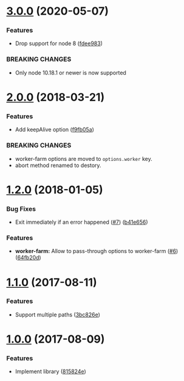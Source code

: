 # [3.0.0](https://github.com/researchgate/node-file-processor/compare/v2.0.0...v3.0.0) (2020-05-07)


### Features

* Drop support for node 8 ([fdee983](https://github.com/researchgate/node-file-processor/commit/fdee983b1299dc89dd7719db67a667233e60efc6))


### BREAKING CHANGES

* Only node 10.18.1 or newer is now supported

# [2.0.0](https://github.com/researchgate/node-file-processor/compare/v1.2.0...v2.0.0) (2018-03-21)


### Features

* Add keepAlive option ([f9fb05a](https://github.com/researchgate/node-file-processor/commit/f9fb05af299a411f517a848279820c5c8140315b))


### BREAKING CHANGES

* worker-farm options are moved to `options.worker` key.
* abort method renamed to destory.



# [1.2.0](https://github.com/researchgate/node-file-processor/compare/v1.1.0...v1.2.0) (2018-01-05)


### Bug Fixes

* Exit immediately if an error happened ([#7](https://github.com/researchgate/node-file-processor/issues/7)) ([b41e656](https://github.com/researchgate/node-file-processor/commit/b41e65616e3ed7d328d8fc9061f45ea792fc5a3e))


### Features

* **worker-farm:** Allow to pass-through options to worker-farm ([#6](https://github.com/researchgate/node-file-processor/issues/6)) ([64fb20d](https://github.com/researchgate/node-file-processor/commit/64fb20d9de420c601681c795d6ccdceddf799d6a))



# [1.1.0](https://github.com/researchgate/node-file-processor/compare/v1.0.0...v1.1.0) (2017-08-11)


### Features

* Support multiple paths ([3bc826e](https://github.com/researchgate/node-file-processor/commit/3bc826e8f729ab60bd9254f5b27dec39251362b8))



# [1.0.0](https://github.com/researchgate/node-file-processor/compare/815824ebe07c1bd6afe3e4508cc4d4ada79e4b82...v1.0.0) (2017-08-09)


### Features

* Implement library ([815824e](https://github.com/researchgate/node-file-processor/commit/815824ebe07c1bd6afe3e4508cc4d4ada79e4b82))
